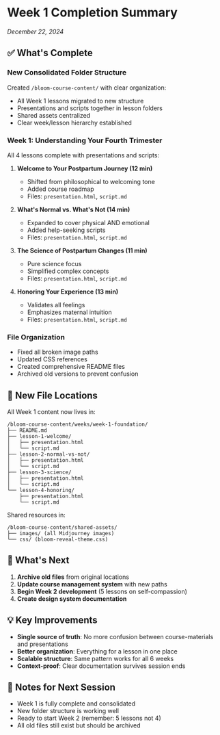 # Week 1 Completion Summary
*December 22, 2024*

## ✅ What's Complete

### New Consolidated Folder Structure
Created `/bloom-course-content/` with clear organization:
- All Week 1 lessons migrated to new structure
- Presentations and scripts together in lesson folders  
- Shared assets centralized
- Clear week/lesson hierarchy established

### Week 1: Understanding Your Fourth Trimester
All 4 lessons complete with presentations and scripts:

1. **Welcome to Your Postpartum Journey (12 min)**
   - Shifted from philosophical to welcoming tone
   - Added course roadmap
   - Files: `presentation.html`, `script.md`

2. **What's Normal vs. What's Not (14 min)**
   - Expanded to cover physical AND emotional
   - Added help-seeking scripts
   - Files: `presentation.html`, `script.md`

3. **The Science of Postpartum Changes (11 min)**
   - Pure science focus
   - Simplified complex concepts
   - Files: `presentation.html`, `script.md`

4. **Honoring Your Experience (13 min)**
   - Validates all feelings
   - Emphasizes maternal intuition
   - Files: `presentation.html`, `script.md`

### File Organization
- Fixed all broken image paths
- Updated CSS references
- Created comprehensive README files
- Archived old versions to prevent confusion

## 📍 New File Locations

All Week 1 content now lives in:
```
/bloom-course-content/weeks/week-1-foundation/
├── README.md
├── lesson-1-welcome/
│   ├── presentation.html
│   └── script.md
├── lesson-2-normal-vs-not/
│   ├── presentation.html
│   └── script.md
├── lesson-3-science/
│   ├── presentation.html
│   └── script.md
└── lesson-4-honoring/
    ├── presentation.html
    └── script.md
```

Shared resources in:
```
/bloom-course-content/shared-assets/
├── images/ (all Midjourney images)
└── css/ (bloom-reveal-theme.css)
```

## 🔄 What's Next

1. **Archive old files** from original locations
2. **Update course management system** with new paths
3. **Begin Week 2 development** (5 lessons on self-compassion)
4. **Create design system documentation**

## 💡 Key Improvements

- **Single source of truth**: No more confusion between course-materials and presentations
- **Better organization**: Everything for a lesson in one place
- **Scalable structure**: Same pattern works for all 6 weeks
- **Context-proof**: Clear documentation survives session ends

## 📝 Notes for Next Session

- Week 1 is fully complete and consolidated
- New folder structure is working well
- Ready to start Week 2 (remember: 5 lessons not 4)
- All old files still exist but should be archived